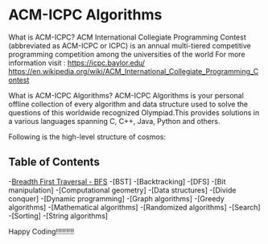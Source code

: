 # ACM-ICPC Algorithms

What is ACM-ICPC?
ACM International Collegiate Programming Contest (abbreviated as ACM-ICPC or ICPC) is an annual multi-tiered competitive programming competition among the universities of the world
For more information visit :
https://icpc.baylor.edu/
https://en.wikipedia.org/wiki/ACM_International_Collegiate_Programming_Contest

What is ACM-ICPC Algorithms?
ACM-ICPC Algorithms is your personal offline collection of every algorithm and data structure used to solve the questions of this worldwide recognized Olympiad.This provides solutions in a various languages spanning C, C++, Java, Python and others.

Following is the high-level structure of cosmos:
## Table of Contents
-[Breadth First Traversal - BFS](#BFS)
-[BST]
-[Backtracking]
-[DFS]
-[Bit manipulation]
-[Computational geometry]
-[Data structures]
-[Divide conquer]
-[Dynamic programming]
-[Graph algorithms]
-[Greedy algorithms]
-[Mathematical algorithms]
-[Randomized algorithms]
-[Search]
-[Sorting]
-[String algorithms]

Happy Coding!!!!!!!!! 
